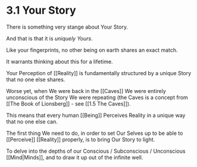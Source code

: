 # 3.1 Your Story
There is something very stange about Your Story. 

And that is that it is _uniquely Yours_.

Like your fingerprints, no other being on earth shares an exact match. 

It warrants thinking about this for a lifetime. 

Your Perception of [[Reality]] is fundamentally structured by a unique Story that no one else shares. 

Worse yet, when We were back in the [[Caves]] We were entirely unconscious of the Story We were repeating (the Caves is a concept from [[The Book of Lionsberg]] - see [[1.5 The Caves]]).

This means that every human [[Being]] Perceives Reality in a unique way that no one else can. 

The first thing We need to do, in order to set Our Selves up to be able to [[Perceive]] [[Reality]] properly, is to bring Our Story to light. 

 To delve into the depths of our Conscious / Subconscious / Unconscious [[Mind|Minds]], and to draw it up out of the infinite well. 